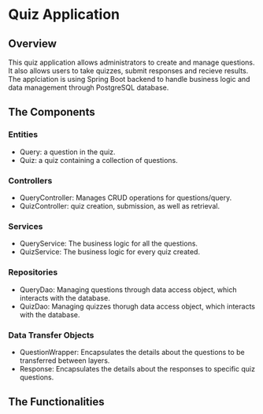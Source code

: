 # Quiz Application

## Overview
This quiz application allows administrators to create and manage questions.  It also allows users to take quizzes, submit responses and recieve results.  
The applciation is using Spring Boot backend to handle business logic and data management through PostgreSQL database.  

## The Components 
### **Entities**  
- Query: a question in the quiz.
- Quiz: a quiz containing a collection of questions.
  
### **Controllers**
- QueryController: Manages CRUD operations for questions/query.
- QuizController: quiz creation, submission, as well as retrieval.

### **Services**  
- QueryService: The business logic for all the questions.
- QuizService: The business logic for every quiz created.

### **Repositories**
- QueryDao: Managing questions through data access object, which interacts with the database.
- QuizDao: Managing quizzes thorugh data access object, which interacts with the database.

### **Data Transfer Objects**
- QuestionWrapper: Encapsulates the details about the questions to be transferred between layers.
- Response: Encapsulates the details about the responses to specific quiz questions.

## The Functionalities


